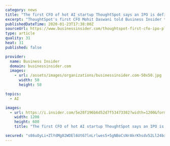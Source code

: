 ```yaml
---
category: news
title: "The first CFO of hot AI startup ThoughtSpot says an IPO is definitely part of their plan: 'This team wants the discipline of a public company'"
excerpt: "ThoughtSpot's first CFO Mohit Daswani told Business Insider that the hot AI startup definitely plans to go public."
publishedDateTime: 2020-01-23T17:38:00Z
sourceUrl: https://www.businessinsider.com/thoughtspot-first-cfo-ipo-plan-startup-2020-1
type: article
quality: 31
heat: 31
published: false

provider:
  name: Business Insider
  domain: businessinsider.com
  images:
    - url: /assets/images/organizations/businessinsider.com-50x50.jpg
      width: 50
      height: 50

topics:
  - AI

images:
  - url: https://i.insider.com/5e28f196b6d52d7f53473382?width=1200&format=jpeg
    width: 1200
    height: 600
    title: "The first CFO of hot AI startup ThoughtSpot says an IPO is definitely part of their plan: 'This team wants the discipline of a public company'"

secured: "s86uOyLi+ZlYdMg02WDEl6Ut67lnLrlwes5+5gNBoCsNrAkrKhsdv52Ll24bxv7WWy42VNpnTOReU2KWMkAN/joC9IUyRxAff2l7HWpDjQ/rN9ppl2tuuqzqyM/8/mP2xOwFzoIQtSdTkU3+4RgKu9Xt+eFXQiKKkXzYEVd1r1cDQIkXqmksyXam0k39o81LsOtPYMFU7xxepKUwLx31LMWb1e5p6UNR08J0SbeBE9ks9l1z4l6gPvg/HijhPRsJoGjPNuWQaH5uJE+YkwDYjLjLtcu/cegLNuxzLz+w4q+7EJvtieE/bwxqkfxcuZ6z;4FetHQJuyMb4nlIxjTQGiA=="
---
```


